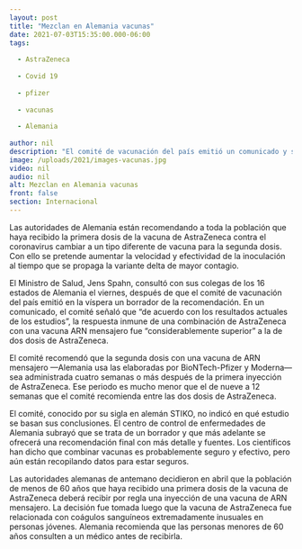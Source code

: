 ```yaml
---
layout: post
title: "Mezclan en Alemania vacunas"
date: 2021-07-03T15:35:00.000-06:00
tags:
  
  - AstraZeneca
  
  - Covid 19
  
  - pfizer
  
  - vacunas
  
  - Alemania
  
author: nil
description: "El comité de vacunación del país emitió un comunicado y señaló que “de acuerdo con los resultados actuales de los estudios”, la respuesta inmune de una combinación de AstraZeneca con una vacuna ARN mensajero fue “considerablemente superior”"
image: /uploads/2021/images-vacunas.jpg
video: nil
audio: nil
alt: Mezclan en Alemania vacunas
front: false
section: Internacional
---
```


Las autoridades de Alemania están recomendando a toda la población que haya recibido la primera dosis de la vacuna de AstraZeneca contra el coronavirus cambiar a un tipo diferente de vacuna para la segunda dosis. Con ello se pretende aumentar la velocidad y efectividad de la inoculación al tiempo que se propaga la variante delta de mayor contagio.

El Ministro de Salud, Jens Spahn, consultó con sus colegas de los 16 estados de Alemania el viernes, después de que el comité de vacunación del país emitió en la víspera un borrador de la recomendación. En un comunicado, el comité señaló que “de acuerdo con los resultados actuales de los estudios”, la respuesta inmune de una combinación de AstraZeneca con una vacuna ARN mensajero fue “considerablemente superior” a la de dos dosis de AstraZeneca.

El comité recomendó que la segunda dosis con una vacuna de ARN mensajero —Alemania usa las elaboradas por BioNTech-Pfizer y Moderna— sea administrada cuatro semanas o más después de la primera inyección de AstraZeneca. Ese periodo es mucho menor que el de nueve a 12 semanas que el comité recomienda entre las dos dosis de AstraZeneca.

El comité, conocido por su sigla en alemán STIKO, no indicó en qué estudio se basan sus conclusiones. El centro de control de enfermedades de Alemania subrayó que se trata de un borrador y que más adelante se ofrecerá una recomendación final con más detalle y fuentes. Los científicos han dicho que combinar vacunas es probablemente seguro y efectivo, pero aún están recopilando datos para estar seguros.

Las autoridades alemanas de antemano decidieron en abril que la población de menos de 60 años que haya recibido una primera dosis de la vacuna de AstraZeneca deberá recibir por regla una inyección de una vacuna de ARN mensajero. La decisión fue tomada luego que la vacuna de AstraZeneca fue relacionada con coágulos sanguíneos extremadamente inusuales en personas jóvenes. Alemania recomienda que las personas menores de 60 años consulten a un médico antes de recibirla.